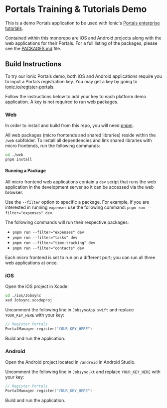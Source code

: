 # Portals Training & Tutorials Demo

This is a demo Portals application to be used with Ionic's <a href="https://ionic.io/docs/tutorials" target="_blank">Portals enterprise tutorials</a>.

Contained within this monorepo are iOS and Android projects along with the web applications for their Portals. For a full listing of the packages, please see the [PACKAGES.md](./PACKAGES.md) file.

## Build Instructions

To try our Ionic Portals demo, both iOS and Android applications require you to input a Portals registration key. You may get a key by going to <a href="https://ionic.io/register-portals" target="_blank">ionic.io/register-portals</a>. 

Follow the instructions below to add your key to each platform demo application. A key is not required to run web packages.

### Web

In order to install and build from this repo, you will need <a href="https://pnpm.io" target="_blank">pnpm</a>.

All web packages (micro frontends and shared libraries) reside within the `/web` subfolder. To install all dependencies and link shared libraries with micro frontends, run the following commands:

```bash
cd ./web
pnpm install
```

#### Running a Package

All micro frontend web applications contain a `dev` script that runs the web application in the development server so it can be accessed via the web browser.

Use the `--filter` option to specific a package. For example, if you are interested in running `expenses` use the following command: `pnpm run --filter="expenses" dev`. 

The following commands will run their respective packages:

- `pnpm run --filter="expenses" dev`
- `pnpm run --filter="tasks" dev`
- `pnpm run --filter="time-tracking" dev`
- `pnpm run --filter="contacts" dev`

Each micro frontend is set to run on a different port; you can run all three web applications at once. 

### iOS

Open the iOS project in Xcode:

```bash
cd ./ios/Jobsync
xed Jobsync.xcodeproj
```

Uncomment the following line in `JobsyncApp.swift` and replace `YOUR_KEY_HERE` with your key:

```swift
// Register Portals
PortalManager.register("YOUR_KEY_HERE")
```

Build and run the application.

### Android

Open the Android project located in `/android` in Android Studio.

Uncomment the following line in `Jobsync.kt` and replace `YOUR_KEY_HERE` with your key:

```kotlin
// Register Portals
PortalManager.register("YOUR_KEY_HERE")
```

Build and run the application.